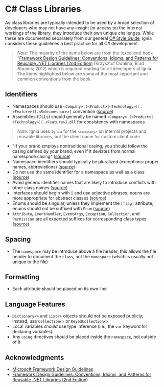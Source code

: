 # C# Class Libraries

As class libraries are typically intended to be used by a broad selection of developers who may not have any insight (or access to) the internal workings of the library, they introduce their own unique challenges. While these are documented separately from our general [C# Style Guide](../C%23/README.md), Ignia considers these guidelines a best practice for all C# development.

> *Note:* The majority of the items below are from the (excellent) book "[Framework Design Guidelines: Conventions, Idioms, and Patterns for Reusable .NET Libraries (2nd Edition)](http://www.amazon.com/Framework-Design-Guidelines-Conventions-Libraries/dp/0321545613) (Krzysztof Cwalina, Brad Abrams; 2012) which is required reading for all developers at Ignia. The items highlighted below are some of the most important and common conventions from the book.

## Identifiers
- Namespaces should use `<Company>.(<Product>|<Technology>)[.<Feature>][.<Subnamespace>]` convention ([source](https://msdn.microsoft.com/en-us/library/ms229026%28v=vs.110%29.aspx))
- Assemblies (DLLs) should generally be named `<Company>.(<Product>|<Technology>)[.<Feature>].dll` for consistency with namespaces

> *Note:* Ignia uses `Ignia` for the `<company>` on internal projects and reusable libraries, but the client name for custom client code

- "If your brand employs nontraditional casing, you should follow the casing defined by your brand, even if it deviates from normal namespace casing" ([source](https://msdn.microsoft.com/en-us/library/ms229026(v=vs.110).aspx))
- Namespace identifiers should typically be pluralized (exceptions: proper names, abbreviations) ([source](https://msdn.microsoft.com/en-us/library/ms229026(v=vs.110).aspx))
- Do not use the same identifier for a namespace as well as a class ([source](https://msdn.microsoft.com/en-us/library/ms229026(v=vs.110).aspx))
- Avoid generic identifier names that are likely to introduce conflicts with other class names ([source](https://msdn.microsoft.com/en-us/library/ms229026(v=vs.110).aspx))
- Interfaces should begin with `I` and use adjective phrases; nouns are more appropriate for abstract classes ([source](https://msdn.microsoft.com/en-us/library/ms229040(v=vs.110).aspx))
- Enums should be singular, unless they implement the `[flag]` attribute; enums should *not* be suffixed with `Enum` ([source](https://msdn.microsoft.com/en-us/library/ms229040(v=vs.110).aspx))
- `Attribute`, `EventHandler`, `EventArgs`, `Exception`, `Collection`, and `Permission` are all expected suffixes for corresponding class types ([source](https://msdn.microsoft.com/en-us/library/ms229040(v=vs.110).aspx))

## Spacing
- The `namespace` may be introduce above a file header; this allows the file header to document the `class`, not the `namespace` (which is usually not unique to the file)

## Formatting
- Each attribute should be placed on its own line

## Language Features
- `Dictionary<>` and `List<>` objects should not be exposed publicly; instead, use `Collection<>` or `KeyedCollection<>`
- Local variables *should* use type inference (i.e., the `var` keyword for declaring variables)
- Any `using` directives should be placed inside the `namespace`, not outside of it

## Acknowledgments
- [Microsoft Framework Design Guidelines](https://msdn.microsoft.com/en-us/library/ms229042(v=vs.110).aspx)
- [Framework Design Guidelines: Conventions, Idioms, and Patterns for Reusable .NET Libraries (2nd Edition)](http://www.amazon.com/Framework-Design-Guidelines-Conventions-Libraries/dp/0321545613)
